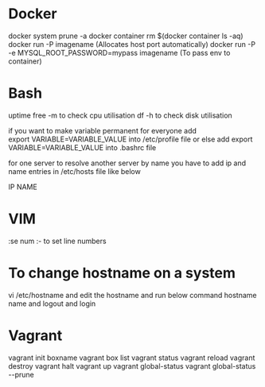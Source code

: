 # Docker
docker system prune -a
docker container rm $(docker container ls -aq)
docker run -P imagename (Allocates host port automatically)
docker run -P -e MYSQL_ROOT_PASSWORD=mypass imagename (To pass env to container)

# Bash
uptime
free -m to check cpu utilisation
df -h to check disk utilisation

if you want to make variable permanent for everyone add  
export VARIABLE=VARIABLE_VALUE into /etc/profile file
or else add
export VARIABLE=VARIABLE_VALUE into .bashrc file

for one server to resolve another server by name you have to add 
ip and name entries in /etc/hosts file like below

IP NAME

# VIM

:se num :- to set line numbers

# To change hostname on a system
vi /etc/hostname and edit the hostname and run below command
hostname name and logout and login


# Vagrant
vagrant init boxname
vagrant box list
vagrant status
vagrant reload
vagrant destroy
vagrant halt
vagrant up
vagrant global-status 
vagrant global-status --prune